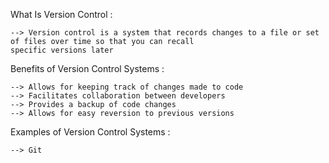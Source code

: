What Is Version Control : 

    --> Version control is a system that records changes to a file or set of files over time so that you can recall 
    specific versions later

Benefits of Version Control Systems : 

    --> Allows for keeping track of changes made to code
    --> Facilitates collaboration between developers
    --> Provides a backup of code changes
    --> Allows for easy reversion to previous versions

Examples of Version Control Systems : 

    --> Git
  

    

